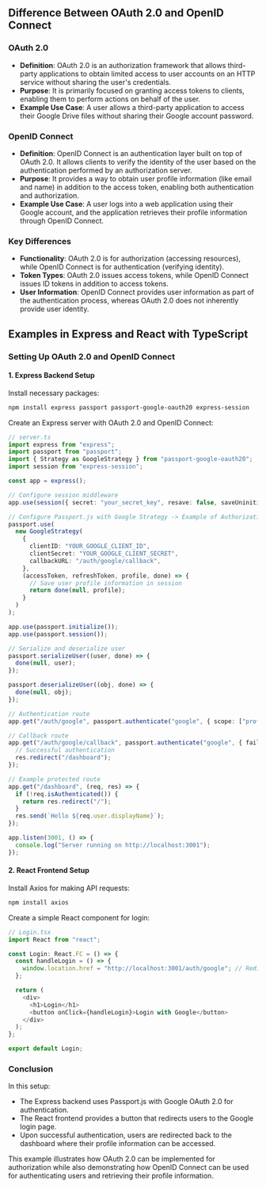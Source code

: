 ## Difference Between OAuth 2.0 and OpenID Connect

### **OAuth 2.0**

- **Definition**: OAuth 2.0 is an authorization framework that allows third-party applications to obtain limited access to
  user accounts on an HTTP service without sharing the user's credentials.
- **Purpose**: It is primarily focused on granting access tokens to clients, enabling them to perform actions on behalf of
  the user.
- **Example Use Case**: A user allows a third-party application to access their Google Drive files without sharing their
  Google account password.

### **OpenID Connect**

- **Definition**: OpenID Connect is an authentication layer built on top of OAuth 2.0. It allows clients to verify the
  identity of the user based on the authentication performed by an authorization server.
- **Purpose**: It provides a way to obtain user profile information (like email and name) in addition to the access token,
  enabling both authentication and authorization.
- **Example Use Case**: A user logs into a web application using their Google account, and the application retrieves their
  profile information through OpenID Connect.

### **Key Differences**

- **Functionality**: OAuth 2.0 is for authorization (accessing resources), while OpenID Connect is for authentication
  (verifying identity).
- **Token Types**: OAuth 2.0 issues access tokens, while OpenID Connect issues ID tokens in addition to access tokens.
- **User Information**: OpenID Connect provides user information as part of the authentication process, whereas OAuth 2.0
  does not inherently provide user identity.

## Examples in Express and React with TypeScript

### **Setting Up OAuth 2.0 and OpenID Connect**

#### **1. Express Backend Setup**

Install necessary packages:

```bash
npm install express passport passport-google-oauth20 express-session
```

Create an Express server with OAuth 2.0 and OpenID Connect:

```typescript
// server.ts
import express from "express";
import passport from "passport";
import { Strategy as GoogleStrategy } from "passport-google-oauth20";
import session from "express-session";

const app = express();

// Configure session middleware
app.use(session({ secret: "your_secret_key", resave: false, saveUninitialized: true }));

// Configure Passport.js with Google Strategy -> Example of Authorization in Code
passport.use(
  new GoogleStrategy(
    {
      clientID: "YOUR_GOOGLE_CLIENT_ID",
      clientSecret: "YOUR_GOOGLE_CLIENT_SECRET",
      callbackURL: "/auth/google/callback",
    },
    (accessToken, refreshToken, profile, done) => {
      // Save user profile information in session
      return done(null, profile);
    }
  )
);

app.use(passport.initialize());
app.use(passport.session());

// Serialize and deserialize user
passport.serializeUser((user, done) => {
  done(null, user);
});

passport.deserializeUser((obj, done) => {
  done(null, obj);
});

// Authentication route
app.get("/auth/google", passport.authenticate("google", { scope: ["profile", "email"] }));

// Callback route
app.get("/auth/google/callback", passport.authenticate("google", { failureRedirect: "/" }), (req, res) => {
  // Successful authentication
  res.redirect("/dashboard");
});

// Example protected route
app.get("/dashboard", (req, res) => {
  if (!req.isAuthenticated()) {
    return res.redirect("/");
  }
  res.send(`Hello ${req.user.displayName}`);
});

app.listen(3001, () => {
  console.log("Server running on http://localhost:3001");
});
```

#### **2. React Frontend Setup**

Install Axios for making API requests:

```bash
npm install axios
```

Create a simple React component for login:

```typescript
// Login.tsx
import React from "react";

const Login: React.FC = () => {
  const handleLogin = () => {
    window.location.href = "http://localhost:3001/auth/google"; // Redirect to Express login route
  };

  return (
    <div>
      <h1>Login</h1>
      <button onClick={handleLogin}>Login with Google</button>
    </div>
  );
};

export default Login;
```

### **Conclusion**

In this setup:

- The Express backend uses Passport.js with Google OAuth 2.0 for authentication.
- The React frontend provides a button that redirects users to the Google login page.
- Upon successful authentication, users are redirected back to the dashboard where their profile information can be accessed.

This example illustrates how OAuth 2.0 can be implemented for authorization while also demonstrating how OpenID Connect can
be used for authenticating users and retrieving their profile information.
